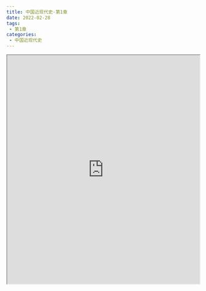 ```yaml
---
title: 中国近现代史-第1章
date: 2022-02-28
tags:
 - 第1章
categories:
 - 中国近现代史
---
```




<iframe src="https://wanli.yourtools.icu/pdf/web/viewer.html?file=https://vkceyugu.cdn.bspapp.com/VKCEYUGU-98958311-3e7b-45a4-9247-ea869d6246c3/5e640223-3cc2-4522-8c66-3cb6db25a98f.pdf" width="100%" height="600px"></iframe>